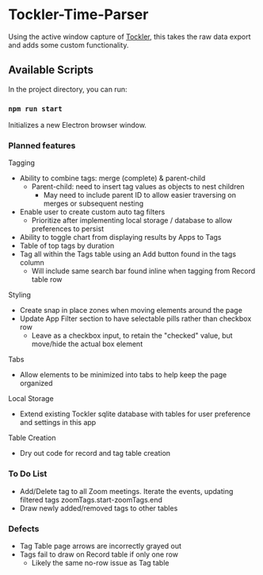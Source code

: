# Tockler-Time-Parser

Using the active window capture of [Tockler](https://maygo.github.io/tockler/), this takes the raw data export and adds some custom functionality.

## Available Scripts

In the project directory, you can run:

### `npm run start`

Initializes a new Electron browser window.

### Planned features

Tagging

- Ability to combine tags: merge (complete) & parent-child
  - Parent-child: need to insert tag values as objects to nest children
    - May need to include parent ID to allow easier traversing on merges or subsequent nesting
- Enable user to create custom auto tag filters
  - Prioritize after implementing local storage / database to allow preferences to persist
- Ability to toggle chart from displaying results by Apps to Tags
- Table of top tags by duration
- Tag all within the Tags table using an Add button found in the tags column
  - Will include same search bar found inline when tagging from Record table row

Styling

- Create snap in place zones when moving elements around the page
- Update App Filter section to have selectable pills rather than checkbox row
  - Leave as a checkbox input, to retain the "checked" value, but move/hide the actual box element

Tabs

- Allow elements to be minimized into tabs to help keep the page organized

Local Storage

- Extend existing Tockler sqlite database with tables for user preference and settings in this app

Table Creation

- Dry out code for record and tag table creation

### To Do List

- Add/Delete tag to all Zoom meetings. Iterate the events, updating filtered tags zoomTags.start-zoomTags.end
- Draw newly added/removed tags to other tables

### Defects

- Tag Table page arrows are incorrectly grayed out
- Tags fail to draw on Record table if only one row
  - Likely the same no-row issue as Tag table
  